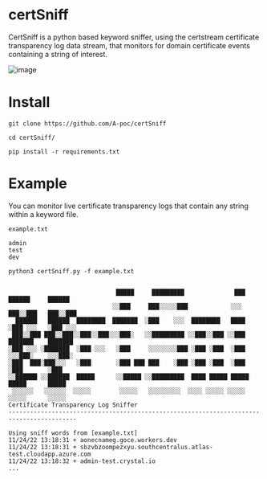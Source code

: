 # certSniff
CertSniff is a python based keyword sniffer, using the certstream certificate transparency log data stream, that monitors for domain certificate events containing a string of interest.

![image](https://user-images.githubusercontent.com/100603074/203795385-1ce9b0bd-da0e-446e-8abb-42ead14e7aeb.png)

# Install
`git clone https://github.com/A-poc/certSniff`

`cd certSniff/`

`pip install -r requirements.txt`

# Example
You can monitor live certificate transparency logs that contain any string within a keyword file.

`example.txt`
```
admin
test
dev
```

`python3 certSniff.py -f example.txt`
```

                              █████     █████████              ███     ██████     ██████ 
                             ░░███     ███░░░░░███            ░░░     ███░░███   ███░░███
  ██████   ██████  ████████  ███████  ░███    ░░░  ████████   ████   ░███ ░░░   ░███ ░░░ 
 ███░░███ ███░░███░░███░░███░░░███░   ░░█████████ ░░███░░███ ░░███  ███████    ███████   
░███ ░░░ ░███████  ░███ ░░░   ░███     ░░░░░░░░███ ░███ ░███  ░███ ░░░███░    ░░░███░    
░███  ███░███░░░   ░███       ░███ ███ ███    ░███ ░███ ░███  ░███   ░███       ░███     
░░██████ ░░██████  █████      ░░█████ ░░█████████  ████ █████ █████  █████      █████    
 ░░░░░░   ░░░░░░  ░░░░░        ░░░░░   ░░░░░░░░░  ░░░░ ░░░░░ ░░░░░  ░░░░░      ░░░░░     
Certificate Transparency Log Sniffer
-----------------------------------------------------------------------------------------
    
Using sniff words from [example.txt]
11/24/22 13:18:31 + aonecnameg.goce.workers.dev
11/24/22 13:18:31 + sbzvbzoompezxyu.southcentralus.atlas-test.cloudapp.azure.com
11/24/22 13:18:32 + admin-test.crystal.io
...
```
